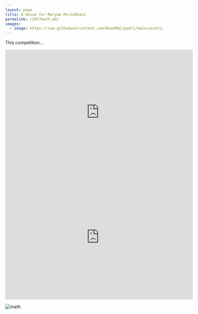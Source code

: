 ```yaml
---
layout: page
title: A House for Maryam Mirzakhani
permalink: /2017math.md/
images:
  - image: https://raw.githubusercontent.com/KeanMGC/padri/main/assets/IMG_20210328_151116.jpg
---
```


This competition...

<iframe width="600" height="400" allowfullscreen style="border-style:none;" src="https://cdn.pannellum.org/2.5/pannellum.htm#panorama=https%3A//raw.githubusercontent.com/phiarch/_/master/2017%2520Math%2520Competition/20210929pano01.jpg&autoLoad=true"></iframe>

<iframe width="600" height="400" allowfullscreen style="border-style:none;" src="https://cdn.pannellum.org/2.5/pannellum.htm#panorama=https%3A//raw.githubusercontent.com/phiarch/_/master/2017%2520Math%2520Competition/20210929pano02.jpg&autoLoad=true"></iframe>

![math](https://user-images.githubusercontent.com/19368079/135240368-c4b04343-7544-49bf-8b4e-4c2170c0902c.gif)





[comment]: <> ({% include carousel.html height="50" unit="%" duration="7" %})

